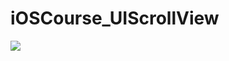 # iOSCourse_UIScrollView
![](https://github.com/LittleHeap/iOSCourse_UIScrollView/blob/master/UIScrollViewUITests/demo.gif)
